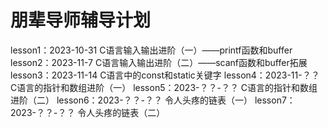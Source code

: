 # 朋辈导师辅导计划

lesson1：2023-10-31 C语言输入输出进阶（一）——printf函数和buffer
lesson2：2023-11-7 C语言输入输出进阶（二）——scanf函数和buffer拓展
lesson3：2023-11-14 C语言中的const和static关键字
lesson4：2023-11-？？ C语言的指针和数组进阶（一）
lesson5：2023-？？-？？ C语言的指针和数组进阶（二）
lesson6：2023-？？-？？ 令人头疼的链表（一）
lesson7：2023-？？-？？ 令人头疼的链表（二）
